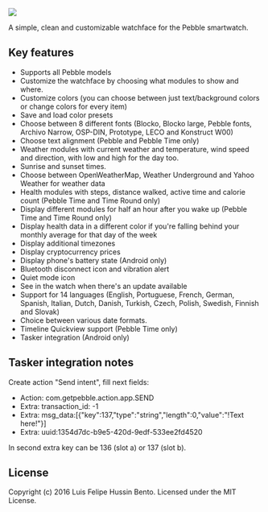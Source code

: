 ![](https://raw.githubusercontent.com/hussin/timeboxed-watchface/master/assets/banner_basalt.png)

A simple, clean and customizable watchface for the Pebble smartwatch.

## Key features

 * Supports all Pebble models
 * Customize the watchface by choosing what modules to show and where.
 * Customize colors (you can choose between just text/background colors or change colors for every item)
 * Save and load color presets
 * Choose between 8 different fonts (Blocko, Blocko large, Pebble fonts, Archivo Narrow, OSP-DIN, Prototype, LECO and Konstruct W00)
 * Choose text alignment (Pebble and Pebble Time only)
 * Weather modules with current weather and temperature, wind speed and direction, with low and high for the day too.
 * Sunrise and sunset times.
 * Choose between OpenWeatherMap, Weather Underground and Yahoo Weather for weather data
 * Health modules with steps, distance walked, active time and calorie count (Pebble Time and Time Round only)
 * Display different modules for half an hour after you wake up (Pebble Time and Time Round only)
 * Display health data in a different color if you're falling behind your monthly average for that day of the week
 * Display additional timezones
 * Display cryptocurrency prices
 * Display phone's battery state (Android only)
 * Bluetooth disconnect icon and vibration alert
 * Quiet mode icon
 * See in the watch when there's an update available
 * Support for 14 languages (English, Portuguese, French, German, Spanish, Italian, Dutch, Danish, Turkish, Czech, Polish, Swedish, Finnish and Slovak)
 * Choice between various date formats.
 * Timeline Quickview support (Pebble Time only)
 * Tasker integration (Android only)

## Tasker integration notes
Create action "Send intent", fill next fields:
 - Action: com.getpebble.action.app.SEND
 - Extra: transaction_id: -1
 - Extra: msg_data:[{"key":137,"type":"string","length":0,"value":"!Text
       here!"}]
 - Extra: uuid:1354d7dc-b9e5-420d-9edf-533ee2fd4520

In second extra key can be 136 (slot a) or 137 (slot b). 
## License
Copyright (c) 2016 Luis Felipe Hussin Bento. Licensed under the MIT License.
